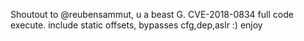 Shoutout to @reubensammut, u a beast G. CVE-2018-0834 full code execute. include static offsets, bypasses cfg,dep,aslr :) enjoy
